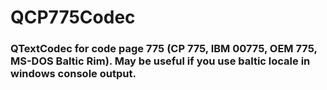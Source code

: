 # QCP775Codec
### QTextCodec for code page 775 (CP 775, IBM 00775, OEM 775, MS-DOS Baltic Rim). May be useful if you use baltic locale in windows console output.

